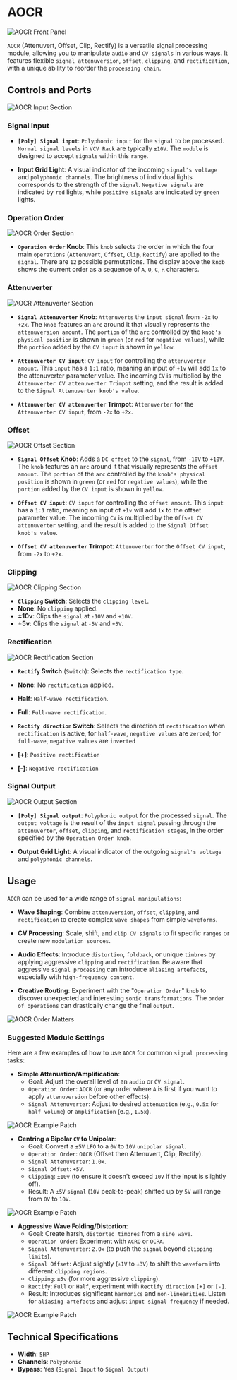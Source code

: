 # AOCR

![AOCR Front Panel](img/aocr.png)

`AOCR` (Attenuvert, Offset, Clip, Rectify) is a versatile signal processing module, allowing you to manipulate `audio` and `CV signals` in various ways. It features flexible `signal attenuversion`, `offset`, `clipping`, and `rectification`, with a unique ability to reorder the `processing chain`.

## Controls and Ports

![AOCR Input Section](img/aocr-input.png)

### Signal Input

* **`[Poly] Signal input`**: `Polyphonic input` for the `signal` to be processed. `Normal signal levels` in `VCV Rack` are typically `±10V`. The `module` is designed to accept `signals` within this `range`.

* **Input Grid Light**: A visual indicator of the incoming `signal's voltage` and `polyphonic channels`. The brightness of individual lights corresponds to the strength of the `signal`. `Negative signals` are indicated by `red` lights, while `positive signals` are indicated by `green` lights.

### Operation Order

![AOCR Order Section](img/aocr-order.png)

* **`Operation Order` Knob**: This `knob` selects the order in which the four main `operations` (`Attenuvert`, `Offset`, `Clip`, `Rectify`) are applied to the `signal`. There are `12` possible permutations. The display above the `knob` shows the current order as a sequence of `A`, `O`, `C`, `R` characters.

### Attenuverter

![AOCR Attenuverter Section](img/aocr-attenuvertor.png)

* **`Signal Attenuverter` Knob**: `Attenuverts` the `input signal` from `-2x` to `+2x`. The `knob` features an `arc` around it that visually represents the `attenuversion amount`. The `portion` of the `arc` controlled by the `knob's physical position` is shown in `green` (or `red` for `negative values`), while the `portion` added by the `CV input` is shown in `yellow`.

* **`Attenuverter CV input`**: `CV input` for controlling the `attenuverter amount`. This `input` has a `1:1` ratio, meaning an input of `+1v` will add `1x` to the attenuverter parameter value. The incoming `CV` is multiplied by the `Attenuverter CV attenuverter Trimpot` setting, and the result is added to the `Signal Attenuverter knob's value`.

* **`Attenuverter CV attenuverter` Trimpot**: `Attenuverter` for the `Attenuverter CV input`, from `-2x` to `+2x`.

### Offset

![AOCR Offset Section](img/aocr-offset.png)

* **`Signal Offset` Knob**: Adds a `DC offset` to the `signal`, from `-10V` to `+10V`. The `knob` features an `arc` around it that visually represents the `offset amount`. The `portion` of the `arc` controlled by the `knob's physical position` is shown in `green` (or `red` for `negative values`), while the `portion` added by the `CV input` is shown in `yellow`.

* **`Offset CV input`**: `CV input` for controlling the `offset amount`. This `input` has a `1:1` ratio, meaning an input of `+1v` will add `1x` to the offset parameter value. The incoming `CV` is multiplied by the `Offset CV attenuverter` setting, and the result is added to the `Signal Offset knob's value`.

* **`Offset CV attenuverter` Trimpot**: `Attenuverter` for the `Offset CV input`, from `-2x` to `+2x`.

### Clipping

![AOCR Clipping Section](img/aocr-clipping.png)

* **`Clipping` Switch**: Selects the `clipping level`.
* **None**: No `clipping` applied.
* **±10v**: Clips the `signal` at `-10V` and `+10V`.
* **±5v**: Clips the `signal` at `-5V` and `+5V`.

### Rectification

![AOCR Rectification Section](img/aocr-rectification.png)

* **`Rectify` Switch** (`Switch`): Selects the `rectification type`.
* **None**: No `rectification` applied.
* **Half**: `Half-wave rectification`.
* **Full**: `Full-wave rectification`.

* **`Rectify direction` Switch**: Selects the direction of `rectification` when `rectification` is active, for `half-wave`, `negative values` are `zeroed`; for `full-wave`, `negative values` are `inverted`
* **[+]**: `Positive rectification`
* **[-]**: `Negative rectification`

### Signal Output

![AOCR Output Section](img/aocr-output.png)

* **`[Poly] Signal output`**: `Polyphonic output` for the processed `signal`. The `output voltage` is the result of the `input signal` passing through the `attenuverter`, `offset`, `clipping`, and `rectification stages`, in the order specified by the `Operation Order knob`.

* **Output Grid Light**: A visual indicator of the outgoing `signal's voltage` and `polyphonic channels`.

## Usage

`AOCR` can be used for a wide range of `signal manipulations`:

* **Wave Shaping**: Combine `attenuversion`, `offset`, `clipping`, and `rectification` to create complex `wave shapes` from simple `waveforms`.

* **CV Processing**: Scale, shift, and `clip CV signals` to fit specific `ranges` or create new `modulation sources`.

* **Audio Effects**: Introduce `distortion`, `foldback`, or unique `timbres` by applying aggressive `clipping` and `rectification`. Be aware that aggressive `signal processing` can introduce `aliasing artefacts`, especially with `high-frequency content`.

* **Creative Routing**: Experiment with the "`Operation Order`" `knob` to discover unexpected and interesting `sonic transformations`. The `order of operations` can drastically change the final `output`.

![AOCR Order Matters](img/aocr-order-matters.png)

### Suggested Module Settings

Here are a few examples of how to use `AOCR` for common `signal processing` tasks:

* **Simple Attenuation/Amplification**:
  * Goal: Adjust the overall level of an `audio` or `CV signal`.
  * `Operation Order`: `AOCR` (or any order where `A` is first if you want to apply `attenuversion` before other effects).
  * `Signal Attenuverter`: Adjust to desired `attenuation` (e.g., `0.5x` for `half volume`) or `amplification` (e.g., `1.5x`).

![AOCR Example Patch](img/aocr-att-patch.png)

* **Centring a Bipolar `CV` to Unipolar**:
  * Goal: Convert a `±5V` `LFO` to a `0V` to `10V` `unipolar signal`.
  * `Operation Order`: `OACR` (Offset then Attenuvert, Clip, Rectify).
  * `Signal Attenuverter`: `1.0x`.
  * `Signal Offset`: `+5V`.
  * `Clipping`: `±10v` (to ensure it doesn't exceed `10V` if the input is slightly off).
  * Result: A `±5V` `signal` (`10V` peak-to-peak) shifted up by `5V` will range from `0V` to `10V`.

![AOCR Example Patch](img/aocr-bi2uni-patch.png)

* **Aggressive Wave Folding/Distortion**:
  * Goal: Create harsh, `distorted timbres` from a `sine wave`.
  * `Operation Order`: Experiment with `ACRO` or `OCRA`.
  * `Signal Attenuverter`: `2.0x` (to push the `signal` beyond `clipping limits`).
  * `Signal Offset`: Adjust slightly (`±1V` to `±3V`) to shift the `waveform` into different `clipping regions`.
  * `Clipping`: `±5v` (for more aggressive `clipping`).
  * `Rectify`: `Full` or `Half`, experiment with `Rectify direction` `[+]` or `[-]`.
  * Result: Introduces significant `harmonics` and `non-linearities`. Listen for `aliasing artefacts` and adjust `input signal frequency` if needed.

![AOCR Example Patch](img/aocr-fold-patch.png)

## Technical Specifications

* **Width**: `5HP`
* **Channels**: `Polyphonic`
* **Bypass**: Yes (`Signal Input` to `Signal Output`)
